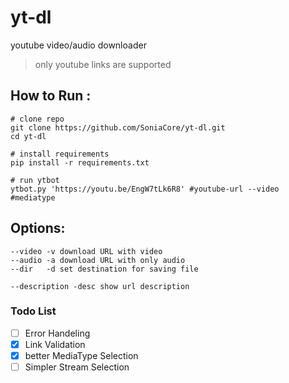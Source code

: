 # yt-dl
youtube video/audio downloader


> only youtube links are supported

## How to Run :
```
# clone repo
git clone https://github.com/SoniaCore/yt-dl.git
cd yt-dl

# install requirements
pip install -r requirements.txt
```
```
# run ytbot
ytbot.py 'https://youtu.be/EngW7tLk6R8' #youtube-url --video #mediatype
```
## Options:
```
--video -v download URL with video
--audio -a download URL with only audio
--dir   -d set destination for saving file

--description -desc show url description
```
### Todo List

- [ ] Error Handeling
- [x] Link Validation
- [x] better MediaType Selection
- [ ] Simpler Stream Selection
